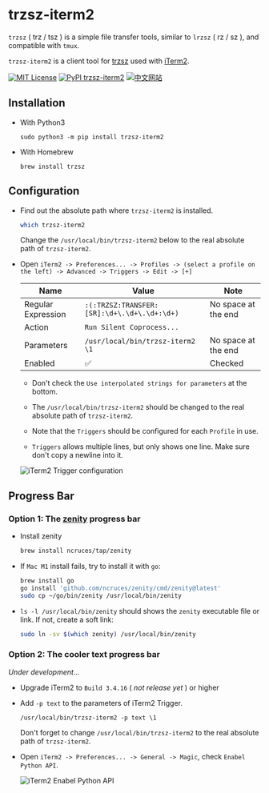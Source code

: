 # trzsz-iterm2

`trzsz` ( trz / tsz ) is a simple file transfer tools, similar to `lrzsz` ( rz / sz ), and compatible with `tmux`.

`trzsz-iterm2` is a client tool for [trzsz](https://trzsz.github.io/) used with [iTerm2](https://iterm2.com/).

[![MIT License](https://img.shields.io/badge/license-MIT-green.svg?style=flat)](https://choosealicense.com/licenses/mit/)
[![PyPI trzsz-iterm2](https://img.shields.io/pypi/v/trzsz-iterm2?style=flat)](https://pypi.python.org/pypi/trzsz-iterm2/)
[![中文网站](https://img.shields.io/badge/%E4%B8%AD%E6%96%87-%E7%BD%91%E7%AB%99-blue?style=flat)](https://trzsz.github.io/cn/iterm2)


## Installation

* With Python3
  ```
  sudo python3 -m pip install trzsz-iterm2
  ```

* With Homebrew
  ```
  brew install trzsz
  ```

## Configuration

* Find out the absolute path where `trzsz-iterm2` is installed.
  ```sh
  which trzsz-iterm2
  ```
  Change the `/usr/local/bin/trzsz-iterm2` below to the real absolute path of `trzsz-iterm2`.

* Open `iTerm2 -> Preferences... -> Profiles -> (select a profile on the left) -> Advanced -> Triggers -> Edit -> [+]`

  | Name | Value | Note |
  | ---- | ----- | ---- |
  | Regular Expression | `:(:TRZSZ:TRANSFER:[SR]:\d+\.\d+\.\d+:\d+)` | <!-- avoid triple click copy a newline --> No space at the end |
  | Action | `Run Silent Coprocess...` | |
  | Parameters | `/usr/local/bin/trzsz-iterm2 \1` | <!-- avoid triple click copy a newline --> No space at the end |
  | Enabled | ✅ | Checked |

  * Don't check the `Use interpolated strings for parameters` at the bottom.

  * The `/usr/local/bin/trzsz-iterm2` should be changed to the real absolute path of `trzsz-iterm2`.

  * Note that the `Triggers` should be configured for each `Profile` in use.

  * `Triggers` allows multiple lines, but only shows one line. Make sure don't copy a newline into it.

  ![iTerm2 Trigger configuration](https://trzsz.github.io/images/config.jpg)


## Progress Bar

### Option 1: The [zenity](https://github.com/ncruces/zenity) progress bar

* Install zenity
  ```sh
  brew install ncruces/tap/zenity
  ```

* If `Mac M1` install fails, try to install it with `go`:
  ```sh
  brew install go
  go install 'github.com/ncruces/zenity/cmd/zenity@latest'
  sudo cp ~/go/bin/zenity /usr/local/bin/zenity
  ```

* `ls -l /usr/local/bin/zenity` should shows the `zenity` executable file or link. If not, create a soft link:
  ```sh
  sudo ln -sv $(which zenity) /usr/local/bin/zenity
  ```

### Option 2: The cooler text progress bar
*Under development...*

* Upgrade iTerm2 to `Build 3.4.16` ( *not release yet* ) or higher

* Add `-p text` to the parameters of iTerm2 Trigger.
  ```
  /usr/local/bin/trzsz-iterm2 -p text \1
  ```
  Don't forget to change `/usr/local/bin/trzsz-iterm2` to the real absolute path of `trzsz-iterm2`.

* Open `iTerm2 -> Preferences... -> General -> Magic`, check `Enabel Python API`.

  ![iTerm2 Enabel Python API](https://trzsz.github.io/images/PythonAPI.png)

